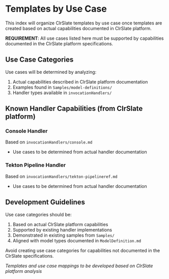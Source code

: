# Templates by Use Case

This index will organize ClrSlate templates by use case once templates are created based on actual capabilities documented in ClrSlate platform.

**REQUIREMENT**: All use cases listed here must be supported by capabilities documented in the ClrSlate platform specifications.

## Use Case Categories

Use cases will be determined by analyzing:
1. Actual capabilities described in ClrSlate platform documentation
2. Examples found in `Samples/model-definitions/`
3. Handler types available in `invocationHandlers/`

## Known Handler Capabilities (from ClrSlate platform)

### Console Handler
Based on `invocationHandlers/console.md`
- Use cases to be determined from actual handler documentation

### Tekton Pipeline Handler  
Based on `invocationHandlers/tekton-pipelineref.md`
- Use cases to be determined from actual handler documentation

## Development Guidelines

Use case categories should be:
1. Based on actual ClrSlate platform capabilities
2. Supported by existing handler implementations
3. Demonstrated in existing samples from `Samples/`
4. Aligned with model types documented in `ModelDefinition.md`

Avoid creating use case categories for capabilities not documented in the ClrSlate specifications.

*Templates and use case mappings to be developed based on ClrSlate platform analysis*
